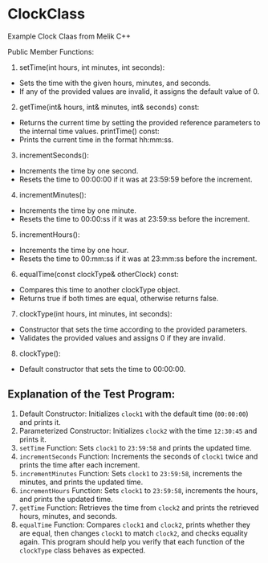 # ClockClass
Example Clock Claas from Melik C++

Public Member Functions:
1. setTime(int hours, int minutes, int seconds):
  * Sets the time with the given hours, minutes, and seconds.
  * If any of the provided values are invalid, it assigns the default value of 0.
2. getTime(int& hours, int& minutes, int& seconds) const:
  * Returns the current time by setting the provided reference parameters to the internal time values.
printTime() const:
  * Prints the current time in the format hh:mm:ss.
3. incrementSeconds():
  * Increments the time by one second.
  * Resets the time to 00:00:00 if it was at 23:59:59 before the increment.
4. incrementMinutes():
  * Increments the time by one minute.
  * Resets the time to 00:00:ss if it was at 23:59:ss before the increment.
5. incrementHours():
  * Increments the time by one hour.
  * Resets the time to 00:mm:ss if it was at 23:mm:ss before the increment.
6. equalTime(const clockType& otherClock) const:
  * Compares this time to another clockType object.
  * Returns true if both times are equal, otherwise returns false.
7. clockType(int hours, int minutes, int seconds):
  * Constructor that sets the time according to the provided parameters.
  * Validates the provided values and assigns 0 if they are invalid.
8. clockType():
  * Default constructor that sets the time to 00:00:00.

## Explanation of the Test Program:
1. Default Constructor: Initializes `clock1` with the default time (`00:00:00`) and prints it.
1. Parameterized Constructor: Initializes `clock2` with the time `12:30:45` and prints it.
1. `setTime` Function: Sets `clock1` to `23:59:58` and prints the updated time.
1. `incrementSeconds` Function: Increments the seconds of `clock1` twice and prints the time after each increment.
1. `incrementMinutes` Function: Sets `clock1` to `23:59:58`, increments the minutes, and prints the updated time.
1. `incrementHours` Function: Sets `clock1` to `23:59:58`, increments the hours, and prints the updated time.
1. `getTime` Function: Retrieves the time from `clock2` and prints the retrieved hours, minutes, and seconds.
1. `equalTime` Function: Compares `clock1` and `clock2`, prints whether they are equal, then changes `clock1` to match `clock2`, and checks equality again.
This program should help you verify that each function of the `clockType` class behaves as expected.
